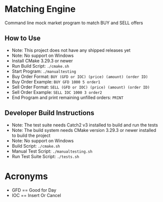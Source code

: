 # Matching  Engine
Command line mock market program to match BUY and SELL offers

## How to Use
- Note: This project does not have any shipped releases yet
- Note: No support on Windows
- Install CMake 3.29.3 or newer
- Run Build Script: ``` ./cmake.sh ```
- Start Program: ``` ./manualtesting ```
- Buy Order Format: ``` BUY (GFD or IOC) (price) (amount) (order ID) ```
- Buy Order Example: ``` BUY GFD 1000 5 order1 ```
- Sell Order Format: ``` SELL (GFD or IOC) (price) (amount) (order ID) ```
- Sell Order Example: ``` SELL IOC 1000 3 order2 ```
- End Program and print remaining unfilled orders: ``` PRINT ```

## Developer Build Instructions
- Note: The test suite needs Catch2 v3 installed to build and run the tests
- Note: The build system needs CMake version 3.29.3 or newer installed to build the project
- Note: No support on Windows
- Build Script: ``` ./cmake.sh ```
- Manual Test Script: ``` ./manualtesting.sh ```
- Run Test Suite Script: ``` ./tests.sh ```

# Acronyms
- GFD == Good for Day
- IOC == Insert Or Cancel
